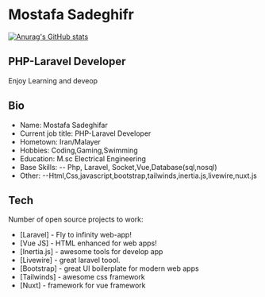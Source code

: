 # Mostafa Sadeghifr
[![Anurag's GitHub stats](https://github-readme-stats.vercel.app/api?username=MostafaSadeghifar&hide=stars,prs&show_icons=true&theme=radical&layout=compact)](https://github.com/anuraghazra/github-readme-stats)

## PHP-Laravel Developer

Enjoy Learning and deveop

## Bio

- Name: Mostafa Sadeghifar
- Current job title: PHP-Laravel Developer
- Hometown: Iran/Malayer
- Hobbies: Coding,Gaming,Swimming
- Education: M.sc Electrical Engineering
-  Base Skills: 
--  Php, Laravel, Socket,Vue,Database(sql,nosql)
- Other: 
--Html,Css,javascript,bootstrap,tailwinds,inertia.js,livewire,nuxt.js

## Tech

Number of open source projects to work:
- [Laravel] - Fly to infinity web-app!
- [Vue JS] - HTML enhanced for web apps!
- [Inertia.js] - awesome tools for develop app
- [Livewire] - great laravel toool.
- [Bootstrap] - great UI boilerplate for modern web apps
- [Tailwinds] - awesome css framework
- [Nuxt] - framework for vue framework

